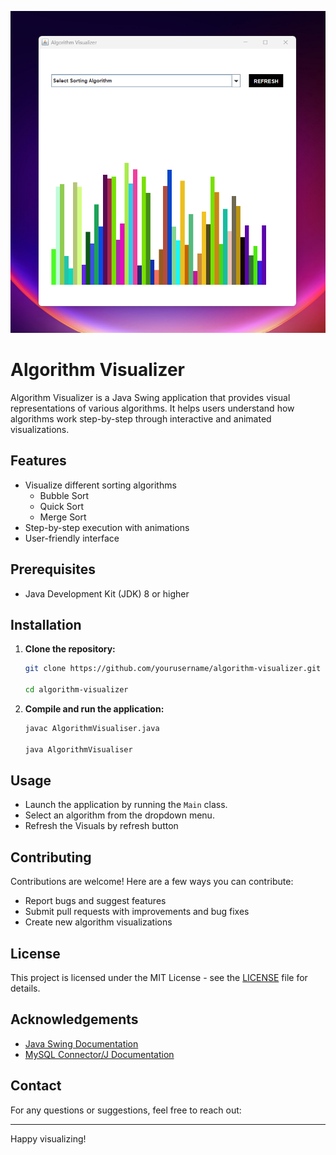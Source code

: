 ![Algorithm Visualizer](algo-visualiser.png)

# Algorithm Visualizer

Algorithm Visualizer is a Java Swing application that provides visual representations of various algorithms. It helps users understand how algorithms work step-by-step through interactive and animated visualizations.

## Features

- Visualize different sorting algorithms
  - Bubble Sort
  - Quick Sort
  - Merge Sort
- Step-by-step execution with animations
- User-friendly interface

## Prerequisites

- Java Development Kit (JDK) 8 or higher

## Installation

1. **Clone the repository:**

   ```bash
   git clone https://github.com/yourusername/algorithm-visualizer.git

   cd algorithm-visualizer
   ```

2. **Compile and run the application:**

   ```bash
   javac AlgorithmVisualiser.java

   java AlgorithmVisualiser
   ```

## Usage

- Launch the application by running the `Main` class.
- Select an algorithm from the dropdown menu.
- Refresh the Visuals by refresh button

## Contributing

Contributions are welcome! Here are a few ways you can contribute:

- Report bugs and suggest features
- Submit pull requests with improvements and bug fixes
- Create new algorithm visualizations

## License

This project is licensed under the MIT License - see the [LICENSE](LICENSE) file for details.

## Acknowledgements

- [Java Swing Documentation](https://docs.oracle.com/javase/tutorial/uiswing/)
- [MySQL Connector/J Documentation](https://dev.mysql.com/doc/connector-j/8.0/en/)

## Contact

For any questions or suggestions, feel free to reach out:

---

Happy visualizing!
